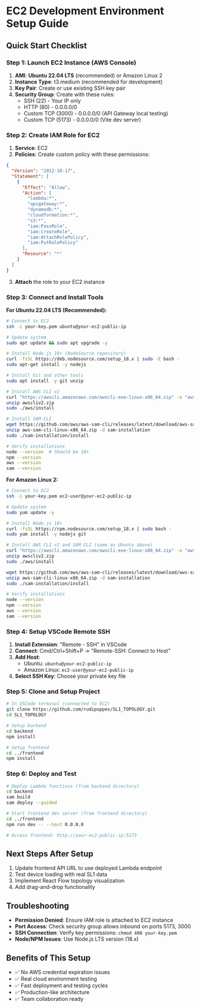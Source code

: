 # EC2 Development Environment Setup Guide

## Quick Start Checklist

### Step 1: Launch EC2 Instance (AWS Console)
1. **AMI**: **Ubuntu 22.04 LTS** (recommended) or Amazon Linux 2
2. **Instance Type**: t3.medium (recommended for development)
3. **Key Pair**: Create or use existing SSH key pair
4. **Security Group**: Create with these rules:
   - SSH (22) - Your IP only
   - HTTP (80) - 0.0.0.0/0
   - Custom TCP (3000) - 0.0.0.0/0 (API Gateway local testing)
   - Custom TCP (5173) - 0.0.0.0/0 (Vite dev server)

### Step 2: Create IAM Role for EC2
1. **Service**: EC2
2. **Policies**: Create custom policy with these permissions:
```json
{
  "Version": "2012-10-17",
  "Statement": [
    {
      "Effect": "Allow",
      "Action": [
        "lambda:*",
        "apigateway:*",
        "dynamodb:*",
        "cloudformation:*",
        "s3:*",
        "iam:PassRole",
        "iam:CreateRole",
        "iam:AttachRolePolicy",
        "iam:PutRolePolicy"
      ],
      "Resource": "*"
    }
  ]
}
```
3. **Attach** the role to your EC2 instance

### Step 3: Connect and Install Tools

**For Ubuntu 22.04 LTS (Recommended):**
```bash
# Connect to EC2
ssh -i your-key.pem ubuntu@your-ec2-public-ip

# Update system
sudo apt update && sudo apt upgrade -y

# Install Node.js 18+ (NodeSource repository)
curl -fsSL https://deb.nodesource.com/setup_18.x | sudo -E bash -
sudo apt-get install -y nodejs

# Install Git and other tools
sudo apt install -y git unzip

# Install AWS CLI v2
curl "https://awscli.amazonaws.com/awscli-exe-linux-x86_64.zip" -o "awscliv2.zip"
unzip awscliv2.zip
sudo ./aws/install

# Install SAM CLI
wget https://github.com/aws/aws-sam-cli/releases/latest/download/aws-sam-cli-linux-x86_64.zip
unzip aws-sam-cli-linux-x86_64.zip -d sam-installation
sudo ./sam-installation/install

# Verify installations
node --version  # Should be 18+
npm --version
aws --version
sam --version
```

**For Amazon Linux 2:**
```bash
# Connect to EC2
ssh -i your-key.pem ec2-user@your-ec2-public-ip

# Update system
sudo yum update -y

# Install Node.js 18+
curl -fsSL https://rpm.nodesource.com/setup_18.x | sudo bash -
sudo yum install -y nodejs git

# Install AWS CLI v2 and SAM CLI (same as Ubuntu above)
curl "https://awscli.amazonaws.com/awscli-exe-linux-x86_64.zip" -o "awscliv2.zip"
unzip awscliv2.zip
sudo ./aws/install

wget https://github.com/aws/aws-sam-cli/releases/latest/download/aws-sam-cli-linux-x86_64.zip
unzip aws-sam-cli-linux-x86_64.zip -d sam-installation
sudo ./sam-installation/install

# Verify installations
node --version
npm --version
aws --version
sam --version
```

### Step 4: Setup VSCode Remote SSH
1. **Install Extension**: "Remote - SSH" in VSCode
2. **Connect**: Cmd/Ctrl+Shift+P → "Remote-SSH: Connect to Host"
3. **Add Host**: 
   - Ubuntu: `ubuntu@your-ec2-public-ip`
   - Amazon Linux: `ec2-user@your-ec2-public-ip`
4. **Select SSH Key**: Choose your private key file

### Step 5: Clone and Setup Project
```bash
# In VSCode terminal (connected to EC2)
git clone https://github.com/rudipoppes/SL1_TOPOLOGY.git
cd SL1_TOPOLOGY

# Setup backend
cd backend
npm install

# Setup frontend
cd ../frontend
npm install
```

### Step 6: Deploy and Test
```bash
# Deploy Lambda functions (from backend directory)
cd backend
sam build
sam deploy --guided

# Start frontend dev server (from frontend directory)
cd ../frontend
npm run dev -- --host 0.0.0.0

# Access frontend: http://your-ec2-public-ip:5173
```

## Next Steps After Setup
1. Update frontend API URL to use deployed Lambda endpoint
2. Test device loading with real SL1 data
3. Implement React Flow topology visualization
4. Add drag-and-drop functionality

## Troubleshooting
- **Permission Denied**: Ensure IAM role is attached to EC2 instance
- **Port Access**: Check security group allows inbound on ports 5173, 3000
- **SSH Connection**: Verify key permissions: `chmod 400 your-key.pem`
- **Node/NPM Issues**: Use Node.js LTS version (18.x)

## Benefits of This Setup
- ✅ No AWS credential expiration issues
- ✅ Real cloud environment testing
- ✅ Fast deployment and testing cycles
- ✅ Production-like architecture
- ✅ Team collaboration ready
